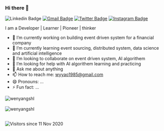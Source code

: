 ### Hi there 👋

![Linkedin Badge](https://img.shields.io/badge/LinkedIn-blue?style=flat&logo=linkedin&labelColor=blue&link=https://www.linkedin.com/in/wenyang-yao/) [![Gmail Badge](https://img.shields.io/badge/Gmail-red?style=flat-square&logo=Gmail&logoColor=white&link=mailto:wyyao1985@gmail.com)](mailto:wyyao1985@gmail.com) [![Twitter Badge](https://img.shields.io/badge/-Twitter-1ca0f1?style=flat&labelColor=1ca0f1&logo=twitter&logoColor=white&link=https://twitter.com/wenyangyao)](https://twitter.com/wenyangyao) [![Instagram Badge](https://img.shields.io/badge/-Instagram-E4405F?style=flat&logo=instagram&logoColor=white&link=https://instagram.com/wenyangshl/)](https://instagram.com/wenyangshl)

I am a Developer | Learner | Pioneer | thinker

- 🔭 I’m currently working on building event driven system for a financial company
- 🌱 I’m currently learning event sourcing, distributed system, data science and artificial intelligence
- 👯 I’m looking to collaborate on event driven system, AI algorithem
- 🤔 I’m looking for help with AI algorithem learning and practicing
- 💬 Ask me about anything
- 📫 How to reach me: wyyao1985@gmail.com
- 😄 Pronouns: ...
- ⚡ Fun fact: ...

<div>
  <img align="center" src="https://github-readme-stats.vercel.app/api?username=wenyangshl&show_icons=true&theme=dark" alt="wenyangshl" />
<div/>
<br />
  
<div>
  <img align="center" src="https://github-readme-stats.vercel.app/api/top-langs/?username=wenyangshl&layout=compact&hide=html&theme=dark" alt="wenyangshl" />
<div/>
<br />

![Visitors since 11 Nov 2020](http://estruyf-github.azurewebsites.net/api/VisitorHit?user=wenyangshl&repo=ardalis&countColor=%237B1E7A)
